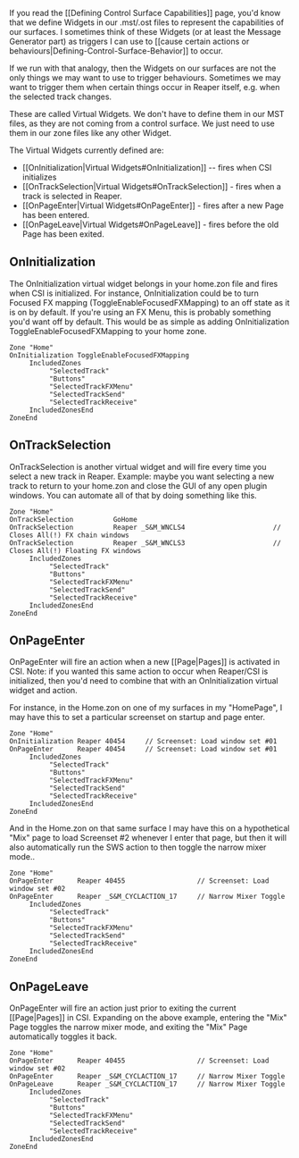 If you read the [[Defining Control Surface Capabilities]] page, you'd know that we define Widgets in our .mst/.ost files to represent the capabilities of our surfaces. I sometimes think of these Widgets (or at least the Message Generator part) as triggers I can use to [[cause certain actions or behaviours|Defining-Control-Surface-Behavior]] to occur.

If we run with that analogy, then the Widgets on our surfaces are not the only things we may want to use to trigger behaviours. Sometimes we may want to trigger them when certain things occur in Reaper itself, e.g. when the selected track changes. 

These are called Virtual Widgets. We don't have to define them in our MST files, as they are not coming from a control surface. We just need to use them in our zone files like any other Widget.

The Virtual Widgets currently defined are:
* [[OnInitialization|Virtual Widgets#OnInitialization]] -- fires when CSI initializes 
* [[OnTrackSelection|Virtual Widgets#OnTrackSelection]] - fires when a track is selected in Reaper. 
* [[OnPageEnter|Virtual Widgets#OnPageEnter]] - fires after a new Page has been entered.
* [[OnPageLeave|Virtual Widgets#OnPageLeave]] - fires before the old Page has been exited.

## OnInitialization
The OnInitialization virtual widget belongs in your home.zon file and fires when CSI is initialized. For instance, OnInitialization could be to turn Focused FX mapping (ToggleEnableFocusedFXMapping) to an off state as it is on by default. If you're using an FX Menu, this is probably something you'd want off by default. This would be as simple as adding OnInitialization ToggleEnableFocusedFXMapping to your home zone.
```
Zone "Home"
OnInitialization ToggleEnableFocusedFXMapping 
     IncludedZones
          "SelectedTrack"
          "Buttons"
          "SelectedTrackFXMenu"
          "SelectedTrackSend"
          "SelectedTrackReceive"
     IncludedZonesEnd
ZoneEnd
```

## OnTrackSelection 
OnTrackSelection is another virtual widget and will fire every time you select a new track in Reaper. Example: maybe you want selecting a new track to return to your home.zon and close the GUI of any open plugin windows. You can automate all of that by doing something like this.
```
Zone "Home"
OnTrackSelection          GoHome
OnTrackSelection          Reaper _S&M_WNCLS4                      // Closes All(!) FX chain windows
OnTrackSelection          Reaper _S&M_WNCLS3                      // Closes All(!) Floating FX windows
     IncludedZones
          "SelectedTrack"
          "Buttons"
          "SelectedTrackFXMenu"
          "SelectedTrackSend"
          "SelectedTrackReceive"
     IncludedZonesEnd
ZoneEnd
```

## OnPageEnter
OnPageEnter will fire an action when a new [[Page|Pages]] is activated in CSI. Note: if you wanted this same action to occur when Reaper/CSI is initialized, then you'd need to combine that with an OnInitialization virtual widget and action.

For instance, in the Home.zon on one of my surfaces in my "HomePage", I may have this to set a particular screenset on startup and page enter.
```
Zone "Home"
OnInitialization Reaper 40454     // Screenset: Load window set #01        
OnPageEnter      Reaper 40454     // Screenset: Load window set #01          
     IncludedZones
          "SelectedTrack"
          "Buttons"
          "SelectedTrackFXMenu"
          "SelectedTrackSend"
          "SelectedTrackReceive"
     IncludedZonesEnd
ZoneEnd  
```

And in the Home.zon on that same surface I may have this on a hypothetical "Mix" page to load Screenset #2 whenever I enter that page, but then it will also automatically run the SWS action to then toggle the narrow mixer mode..
```
Zone "Home"    
OnPageEnter      Reaper 40455                  // Screenset: Load window set #02
OnPageEnter      Reaper _S&M_CYCLACTION_17     // Narrow Mixer Toggle
     IncludedZones
          "SelectedTrack"
          "Buttons"
          "SelectedTrackFXMenu"
          "SelectedTrackSend"
          "SelectedTrackReceive"
     IncludedZonesEnd
ZoneEnd  
```

## OnPageLeave
OnPageEnter will fire an action just prior to exiting the current [[Page|Pages]] in CSI. Expanding on the above example, entering the "Mix" Page toggles the narrow mixer mode, and exiting the "Mix" Page automatically toggles it back. 

```
Zone "Home"    
OnPageEnter      Reaper 40455                  // Screenset: Load window set #02
OnPageEnter      Reaper _S&M_CYCLACTION_17     // Narrow Mixer Toggle
OnPageLeave      Reaper _S&M_CYCLACTION_17     // Narrow Mixer Toggle
     IncludedZones
          "SelectedTrack"
          "Buttons"
          "SelectedTrackFXMenu"
          "SelectedTrackSend"
          "SelectedTrackReceive"
     IncludedZonesEnd
ZoneEnd  
```